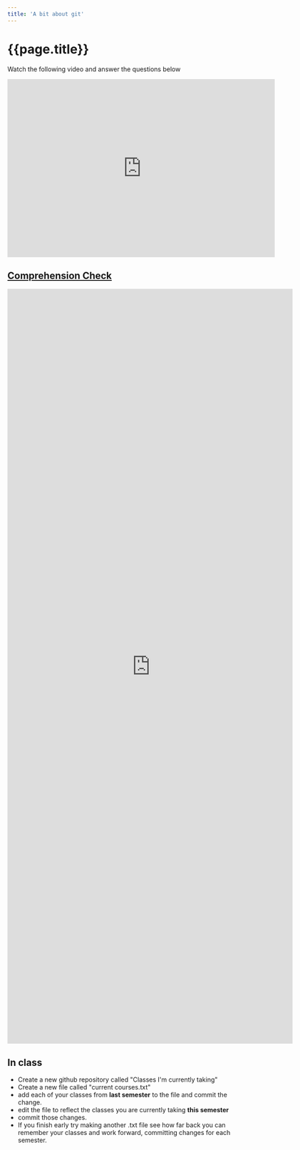 ```yaml
---
title: 'A bit about git'
---
```

# {{page.title}}

Watch the following video and answer the questions below
<iframe width="600" height="400" src="https://www.youtube.com/embed/BCQHnlnPusY" frameborder="0" allow="accelerometer; autoplay; encrypted-media; gyroscope; picture-in-picture" allowfullscreen></iframe>
<br>

## [Comprehension Check](https://docs.google.com/forms/d/e/1FAIpQLSfxRCeUWO8SWxG45iqHqBmMDLfoJ5wFxBuYySEukbx-G1G8tg/viewform?usp=sf_link)
<iframe src="https://docs.google.com/forms/d/e/1FAIpQLSfxRCeUWO8SWxG45iqHqBmMDLfoJ5wFxBuYySEukbx-G1G8tg/viewform?embedded=true" width="640" height="1695" frameborder="0" marginheight="0" marginwidth="0">Loading...</iframe>

## In class
- Create a new github repository called "Classes I'm currently taking"
- Create a new file called "current courses.txt"
- add each of your classes from **last semester** to the file and commit the change.
- edit the file to reflect the classes you are currently taking **this semester**
- commit those changes.
- If you finish early try making another .txt file see how far back you can remember your classes and work forward, committing changes for each semester.
